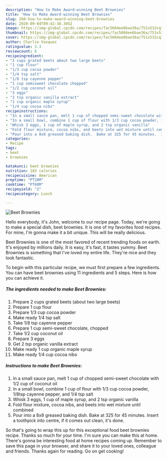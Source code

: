 ```yaml
---
description: "How to Make Award-winning Beet Brownies"
title: "How to Make Award-winning Beet Brownies"
slug: 260-how-to-make-award-winning-beet-brownies
date: 2020-09-04T09:42:38.305Z
image: https://img-global.cpcdn.com/recipes/fac5604ee6bae36a/751x532cq70/beet-brownies-recipe-main-photo.jpg
thumbnail: https://img-global.cpcdn.com/recipes/fac5604ee6bae36a/751x532cq70/beet-brownies-recipe-main-photo.jpg
cover: https://img-global.cpcdn.com/recipes/fac5604ee6bae36a/751x532cq70/beet-brownies-recipe-main-photo.jpg
author: Charlie Vasquez
ratingvalue: 3.3
reviewcount: 6
recipeingredient:
- "2 cups grated beets about two large beets"
- "1 cup flour"
- "1/3 cup cocoa powder"
- "1/4 tsp salt"
- "1/8 tsp cayenne pepper"
- "1 cup semisweet chocolate chopped"
- "1/2 cup coconut oil"
- "3 eggs"
- "2 tsp organic vanilla extract"
- "1 cup organic maple syrup"
- "1/4 cup cocoa nibs"
recipeinstructions:
- "In a small sauce pan, melt 1 cup of chopped semi-sweet chocolate with 1/2 cup of coconut oil"
- "In a small bowl, combine 1 cup of flour with 1/3 cup cocoa powder, 1/8tsp cayenne pepper, and 1/4 tsp salt"
- "Whisk 3 eggs, 1 cup of maple syrup, and 2 tsp organic vanilla"
- "Fold flour mixture, cocoa nibs, and beets into wet mixture until combined"
- "Pour into a 8x8 greased baking dish.  Bake at 325 for 45 minutes.  Insert a toothpick into centre, if it comes out clean, it&#39;s done."
categories:
- Recipe
tags:
- beet
- brownies

katakunci: beet brownies 
nutrition: 183 calories
recipecuisine: American
preptime: "PT20M"
cooktime: "PT60M"
recipeyield: "2"
recipecategory: Lunch

---
```



![Beet Brownies](https://img-global.cpcdn.com/recipes/fac5604ee6bae36a/751x532cq70/beet-brownies-recipe-main-photo.jpg)

Hello everybody, it's John, welcome to our recipe page. Today, we're going to make a special dish, beet brownies. It is one of my favorites food recipes. For mine, I'm gonna make it a bit unique. This will be really delicious.



Beet Brownies is one of the most favored of recent trending foods on earth. It's enjoyed by millions daily. It is easy, it's fast, it tastes yummy. Beet Brownies is something that I've loved my entire life. They're nice and they look fantastic.


To begin with this particular recipe, we must first prepare a few ingredients. You can have beet brownies using 11 ingredients and 5 steps. Here is how you can achieve it.

<!--inarticleads1-->

##### The ingredients needed to make Beet Brownies:

1. Prepare 2 cups grated beets (about two large beets)
1. Prepare 1 cup flour
1. Prepare 1/3 cup cocoa powder
1. Make ready 1/4 tsp salt
1. Take 1/8 tsp cayenne pepper
1. Prepare 1 cup semi-sweet chocolate, chopped
1. Take 1/2 cup coconut oil
1. Prepare 3 eggs
1. Get 2 tsp organic vanilla extract
1. Make ready 1 cup organic maple syrup
1. Make ready 1/4 cup cocoa nibs




<!--inarticleads2-->

##### Instructions to make Beet Brownies:

1. In a small sauce pan, melt 1 cup of chopped semi-sweet chocolate with 1/2 cup of coconut oil
1. In a small bowl, combine 1 cup of flour with 1/3 cup cocoa powder, 1/8tsp cayenne pepper, and 1/4 tsp salt
1. Whisk 3 eggs, 1 cup of maple syrup, and 2 tsp organic vanilla
1. Fold flour mixture, cocoa nibs, and beets into wet mixture until combined
1. Pour into a 8x8 greased baking dish.  Bake at 325 for 45 minutes.  Insert a toothpick into centre, if it comes out clean, it&#39;s done.




So that's going to wrap this up for this exceptional food beet brownies recipe. Thanks so much for your time. I'm sure you can make this at home. There's gonna be interesting food at home recipes coming up. Remember to save this page in your browser, and share it to your loved ones, colleague and friends. Thanks again for reading. Go on get cooking!
